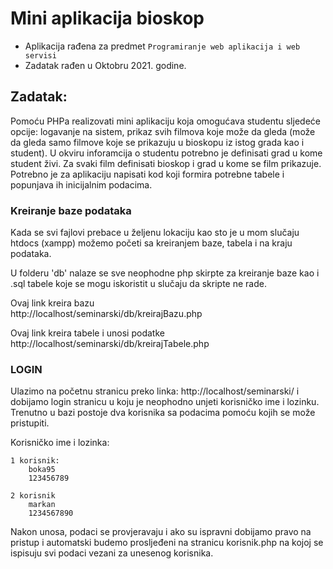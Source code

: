 # Mini aplikacija bioskop

- Aplikacija rađena za predmet `Programiranje web aplikacija i web servisi`
- Zadatak rađen u Oktobru 2021. godine.

## Zadatak:

Pomoću PHPa realizovati mini aplikaciju koja omogućava studentu sljedeće opcije:
logavanje na sistem, prikaz svih filmova koje može da gleda
(može da gleda samo filmove koje se prikazuju u bioskopu iz istog grada kao i student).
U okviru inforamcija o studentu potrebno je definisati grad u kome student živi.
Za svaki film definisati bioskop i grad u kome se film prikazuje.
Potrebno je za aplikaciju napisati kod koji formira potrebne tabele i popunjava ih inicijalnim podacima.

### Kreiranje baze podataka

Kada se svi fajlovi prebace u željenu lokaciju kao sto je u mom slučaju
htdocs (xampp) možemo početi sa kreiranjem baze, tabela i na kraju podataka.

U folderu 'db' nalaze se sve neophodne php skirpte za kreiranje baze kao i .sql tabele koje se mogu iskoristit u slučaju da skripte ne rade.

Ovaj link kreira bazu  
http://localhost/seminarski/db/kreirajBazu.php

Ovaj link kreira tabele i unosi podatke
http://localhost/seminarski/db/kreirajTabele.php

### LOGIN

Ulazimo na početnu stranicu preko linka: http://localhost/seminarski/
i dobijamo login stranicu u koju je neophodno unjeti korisničko ime i lozinku.
Trenutno u bazi postoje dva korisnika sa podacima pomoću kojih se može pristupiti.

Korisničko ime i lozinka:

    1 korisnik:
        boka95
        123456789

    2 korisnik
        markan
        1234567890

Nakon unosa, podaci se provjeravaju i ako su ispravni dobijamo pravo na pristup i automatski budemo prosljeđeni na stranicu korisnik.php na kojoj se ispisuju svi podaci vezani za unesenog korisnika.
